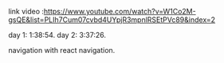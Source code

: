 link video :https://www.youtube.com/watch?v=W1Co2M-gsQE&list=PLIh7Cum07cvbd4UYpjR3mpnlRSEtPVc89&index=2

day 1:   1:38:54.
day 2:   3:37:26.
 
 navigation with react navigation.